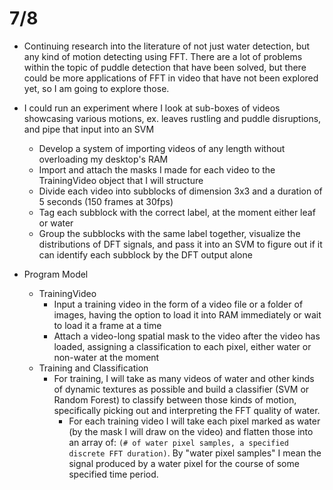 # 7/8

- Continuing research into the literature of not just water detection, but any kind of motion detecting using FFT. There are a lot of problems within the topic of puddle detection that have been solved, but there could be more applications of FFT in video that have not been explored yet, so I am going to explore those.

- I could run an experiment where I look at sub-boxes of videos showcasing various motions, ex. leaves rustling and puddle disruptions, and pipe that input into an SVM
  - Develop a system of importing videos of any length without overloading my desktop's RAM
  - Import and attach the masks I made for each video to the TrainingVideo object that I will structure
  - Divide each video into subblocks of dimension 3x3 and a duration of 5 seconds (150 frames at 30fps)
  - Tag each subblock with the correct label, at the moment either leaf or water
  - Group the subblocks with the same label together, visualize the distributions of DFT signals, and pass it into an SVM to figure out if it can identify each subblock by the DFT output alone 
- Program Model
  - TrainingVideo
    - Input a training video in the form of a video file or a folder of images, having the option to load it into RAM immediately or wait to load it a frame at a time
    - Attach a video-long spatial mask to the video after the video has loaded, assigning a classification to each pixel, either water or non-water at the moment
  - Training and Classification
    - For training, I will take as many videos of water and other kinds of dynamic textures as possible and build a classifier (SVM or Random Forest) to classify between those kinds of motion, specifically picking out and interpreting the FFT quality of water.
      - For each training video I will take each pixel marked as water (by the mask I will draw on the video) and flatten those into an array of: `(# of water pixel samples, a specified discrete FFT duration)`. By "water pixel samples" I mean the signal produced by a water pixel for the course of some specified time period.

